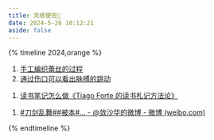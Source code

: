 ```yaml
---
title: 灵感便签🔖
date: 2024-5-26 10:12:21
aside: false
---
```


{% timeline 2024,orange %}

<!-- timeline 生活百科 -->

1. [手工编织蕾丝的过程](https://weibo.com/tv/show/1034:5033690217250878?from=old_pc_videoshow)
2. [通过伤口可以看出脉搏的跳动](https://weibo.com/5878659096/5033666596569538)

<!-- endtimeline -->

<!-- timeline 学无涯 -->

1. [读书笔记怎么做《Tiago Forte 的读书札记方法论》](https://weibo.com/1890573293/5042348805325674)

<!-- endtimeline -->

<!-- timeline 周边 -->

1. [#刀剑乱舞##被本#... - @敛沙华的微博 - 微博 (weibo.com)](https://weibo.com/5255007635/NBfBQj3XN?pagetype=profilefeed)

<!-- endtimeline -->

{% endtimeline %}

